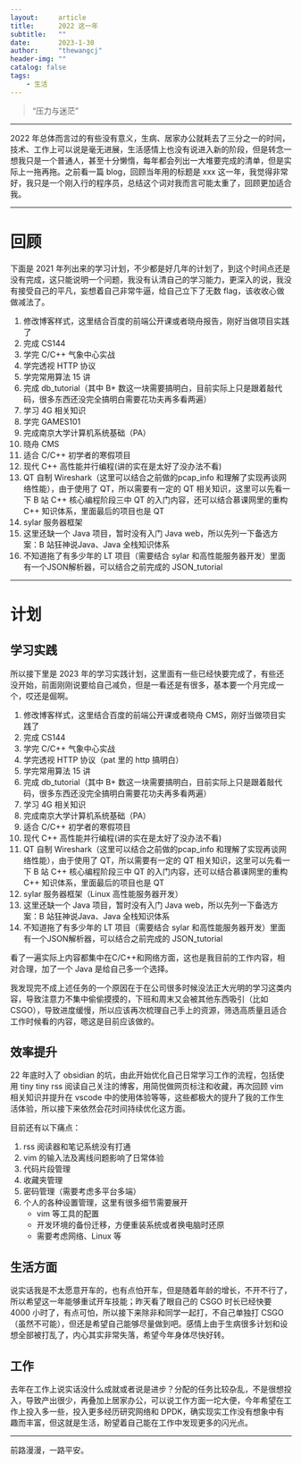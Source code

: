 ```yaml
---
layout:     article
title:      2022 这一年
subtitle:   ""
date:       2023-1-30
author:     "thewangcj"
header-img: ""
catalog: false
tags:
    - 生活
---
```


> “压力与迷茫”

------
<!--more-->

2022 年总体而言过的有些没有意义，生病、居家办公就耗去了三分之一的时间，技术、工作上可以说是毫无进展，生活感情上也没有说进入新的阶段，但是转念一想我只是一个普通人，甚至十分懒惰，每年都会列出一大堆要完成的清单，但是实际上一拖再拖。之前看一篇 blog，回顾当年用的标题是 xxx 这一年，我觉得非常好，我只是一个刚入行的程序员，总结这个词对我而言可能太重了，回顾更加适合我。

---

# 回顾
下面是 2021 年列出来的学习计划，不少都是好几年的计划了，到这个时间点还是没有完成，这只能说明一个问题，我没有认清自己的学习能力，更深入的说，我没有接受自己的平凡，妄想着自己非常牛逼，给自己立下了无数 flag，该收收心做做减法了。

1. 修改博客样式，这里结合百度的前端公开课或者晓舟报告，刚好当做项目实践了
2. 完成 CS144
3. 学完 C/C++ 气象中心实战
4. 学完透视 HTTP 协议
5. 学完常用算法 15 讲
6. 完成 db_tutorial（其中 B+ 数这一块需要搞明白，目前实际上只是跟着敲代码，很多东西还没完全搞明白需要花功夫再多看两遍）
7. 学习 4G 相关知识
8. 学完 GAMES101
9. 完成南京大学计算机系统基础（PA）
10. 晓舟 CMS
11. 适合 C/C++ 初学者的寒假项目
12. 现代 C++ 高性能并行编程(讲的实在是太好了没办法不看)
13. QT 自制 Wireshark（这里可以结合之前做的pcap_info 和理解了实现再谈网络性能），由于使用了 QT，所以需要有一定的 QT 相关知识，这里可以先看一下 B 站 C++ 核心编程阶段三中 QT 的入门内容，还可以结合慕课网里的重构 C++ 知识体系，里面最后的项目也是 QT
14. sylar 服务器框架
16. 这里还缺一个 Java 项目，暂时没有入门 Java web，所以先列一下备选方案：B 站狂神说Java、Java 全栈知识体系
17. 不知道拖了有多少年的 LT 项目（需要结合 sylar 和高性能服务器开发）里面有一个JSON解析器，可以结合之前完成的 JSON_tutorial

---

# 计划
## 学习实践
所以接下里是 2023 年的学习实践计划，这里面有一些已经快要完成了，有些还没开始，前面刚刚说要给自己减负，但是一看还是有很多，基本要一个月完成一个，哎还是倔啊。

1. 修改博客样式，这里结合百度的前端公开课或者晓舟 CMS，刚好当做项目实践了
2. 完成 CS144
3. 学完 C/C++ 气象中心实战
4. 学完透视 HTTP 协议（pat 里的 http 搞明白）
5. 学完常用算法 15 讲
6. 完成 db_tutorial（其中 B+ 数这一块需要搞明白，目前实际上只是跟着敲代码，很多东西还没完全搞明白需要花功夫再多看两遍）
7. 学习 4G 相关知识
8. 完成南京大学计算机系统基础（PA）
9. 适合 C/C++ 初学者的寒假项目
10. 现代 C++ 高性能并行编程(讲的实在是太好了没办法不看)
11. QT 自制 Wireshark（这里可以结合之前做的pcap_info 和理解了实现再谈网络性能），由于使用了 QT，所以需要有一定的 QT 相关知识，这里可以先看一下 B 站 C++ 核心编程阶段三中 QT 的入门内容，还可以结合慕课网里的重构 C++ 知识体系，里面最后的项目也是 QT
12. sylar 服务器框架（Linux 高性能服务器开发）
13. 这里还缺一个 Java 项目，暂时没有入门 Java web，所以先列一下备选方案：B 站狂神说Java、Java 全栈知识体系
14. 不知道拖了有多少年的 LT 项目（需要结合 sylar 和高性能服务器开发）里面有一个JSON解析器，可以结合之前完成的 JSON_tutorial

看了一遍实际上内容都集中在C/C++和网络方面，这也是我目前的工作内容，相对合理，加了一个 Java 是给自己多一个选择。

我发现完不成上述任务的一个原因在于在公司很多时候没法正大光明的学习这类内容，导致注意力不集中偷偷摸摸的，下班和周末又会被其他东西吸引（比如 CSGO），导致进度缓慢，所以应该再次梳理自己手上的资源，筛选高质量且适合工作时候看的内容，嗯这是目前应该做的。

## 效率提升
22 年底时入了 obsidian 的坑，由此开始优化自己日常学习工作的流程，包括使用 tiny tiny rss 阅读自己关注的博客，用简悦做网页标注和收藏，再次回顾 vim 相关知识并提升在 vscode 中的使用体验等等，这些都极大的提升了我的工作生活体验，所以接下来依然会花时间持续优化这方面。

目前还有以下痛点：
1. rss 阅读器和笔记系统没有打通
2. vim 的输入法及离线问题影响了日常体验
3. 代码片段管理
4. 收藏夹管理
5. 密码管理（需要考虑多平台多端）
6. 个人的各种设置管理，这里有很多细节需要展开
	- vim 等工具的配置
	- 开发环境的备份迁移，方便重装系统或者换电脑时还原
	- 需要考虑网络、Linux 等

## 生活方面
说实话我是不太愿意开车的，也有点怕开车，但是随着年龄的增长，不开不行了，所以希望这一年能够重试开车技能；昨天看了眼自己的 CSGO 时长已经快要 4000 小时了，有点可怕，所以接下来除非和同学一起打，不自己单独打 CSGO（虽然不可能），但还是希望自己能够尽量做到吧。感情上由于生病很多计划和设想全部被打乱了，内心其实非常失落，希望今年身体尽快好转。

## 工作
去年在工作上说实话没什么成就或者说是进步？分配的任务比较杂乱，不是很想投入，导致产出很少，再叠加上居家办公，可以说工作方面一坨大便，今年希望在工作上投入多一些，投入更多经历研究网络和 DPDK，确实现实工作没有想象中有趣而丰富，但这就是生活，盼望着自己能在工作中发现更多的闪光点。

---

前路漫漫，一路平安。
